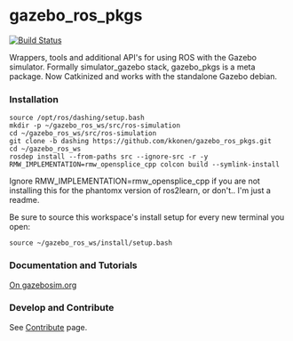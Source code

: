 # gazebo_ros_pkgs

[![Build Status](http://build.ros.org/buildStatus/icon?job=Kpr__gazebo_ros_pkgs__ubuntu_xenial_amd64)](http://build.ros.org/job/Kpr__gazebo_ros_pkgs__ubuntu_xenial_amd64)

Wrappers, tools and additional API's for using ROS with the Gazebo simulator. Formally simulator_gazebo stack, gazebo_pkgs is a meta package. Now Catkinized and works with the standalone Gazebo debian.

### Installation
```
source /opt/ros/dashing/setup.bash
mkdir -p ~/gazebo_ros_ws/src/ros-simulation
cd ~/gazebo_ros_ws/src/ros-simulation
git clone -b dashing https://github.com/kkonen/gazebo_ros_pkgs.git
cd ~/gazebo_ros_ws
rosdep install --from-paths src --ignore-src -r -y
RMW_IMPLEMENTATION=rmw_opensplice_cpp colcon build --symlink-install
```

Ignore RMW_IMPLEMENTATION=rmw_opensplice_cpp if you are not installing this for the phantomx version of ros2learn, or don't.. I'm just a readme.


Be sure to source this workspace's install setup for every new terminal you open:
```
source ~/gazebo_ros_ws/install/setup.bash
```

### Documentation and Tutorials
[On gazebosim.org](http://gazebosim.org/tutorials?cat=connect_ros)

### Develop and Contribute

See [Contribute](https://github.com/ros-simulation/gazebo_ros_pkgs/blob/hydro-devel/CONTRIBUTING.md) page.


